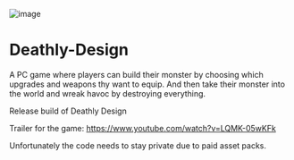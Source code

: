 ![image](https://github.com/user-attachments/assets/0ce0817d-f8b0-4acd-84f0-1c9360c1ccb1)

# Deathly-Design
A PC game where players can build their monster by choosing which upgrades and weapons thy want to equip. And then take their monster into the world and wreak havoc by destroying everything.

Release build of Deathly Design



Trailer for the game: https://www.youtube.com/watch?v=LQMK-05wKFk

Unfortunately the code needs to stay private due to paid asset packs. 
